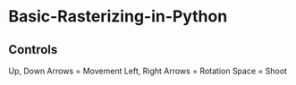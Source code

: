 # Basic-Rasterizing-in-Python

## Controls
Up, Down Arrows = Movement
Left, Right Arrows = Rotation
Space = Shoot